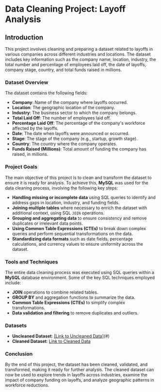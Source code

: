 # Data Cleaning Project: Layoff Analysis

## Introduction

This project involves cleaning and preparing a dataset related to layoffs in various companies across different industries and locations. The dataset includes key information such as the company name, location, industry, the total number and percentage of employees laid off, the date of layoffs, company stage, country, and total funds raised in millions.

### Dataset Overview

The dataset contains the following fields:

- **Company**: Name of the company where layoffs occurred.
- **Location**: The geographic location of the company.
- **Industry**: The business sector to which the company belongs.
- **Total Laid Off**: The number of employees laid off.
- **Percentage Laid Off**: The percentage of the company's workforce affected by the layoffs.
- **Date**: The date when layoffs were announced or occurred.
- **Stage**: The stage of the company (e.g., startup, growth stage).
- **Country**: The country where the company operates.
- **Funds Raised (Millions)**: Total amount of funding the company has raised, in millions.

### Project Goals

The main objective of this project is to clean and transform the dataset to ensure it is ready for analysis. To achieve this, **MySQL** was used for the data cleaning process, involving the following key steps:

- **Handling missing or incomplete data** using SQL queries to identify and address gaps in location, industry, and funding fields.
- **Joining multiple tables** where necessary to enrich the dataset with additional context, using SQL `JOIN` operations.
- **Grouping and aggregating data** to ensure consistency and remove duplicates or irrelevant data points.
- **Using Common Table Expressions (CTEs)** to break down complex queries and perform sequential transformations on the data.
- **Standardizing data formats** such as date fields, percentage calculations, and currency values to ensure uniformity across the dataset.

### Tools and Techniques

The entire data cleaning process was executed using SQL queries within a **MySQL** database environment. Some of the key SQL techniques employed include:

- **JOIN** operations to combine related tables.
- **GROUP BY** and aggregation functions to summarize the data.
- **Common Table Expressions (CTEs)** to simplify complex transformations.
- **Data validation and filtering** to remove duplicates and outliers.

### Datasets

- **Uncleaned Dataset**: [[Link to Uncleaned Data]](https://github.com/NandhiniKumar12/Data-Cleaning-project_layoff/blob/main/layoffs.csv)(#)
- **Cleaned Dataset**: [Link to Cleaned Data](#)

### Conclusion

By the end of this project, the dataset has been cleaned, validated, and transformed, making it ready for further analysis. The cleaned dataset can now be used to explore trends in layoffs across industries, examine the impact of company funding on layoffs, and analyze geographic patterns in workforce reductions.
